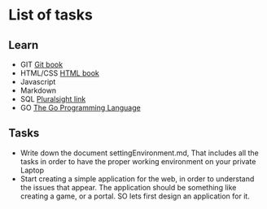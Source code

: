 # List of tasks

## Learn 

* GIT [Git book](https://github.com/progit/progit2/releases/download/2.0.0/progit-2.0.0.pdf)
* HTML/CSS [HTML book](http://www.wufai.edu.tw/%E7%B6%B2%E9%A0%81%E6%8A%80%E8%A1%93%E4%B8%AD%E5%BF%83/datasheet/HTML%20and%20CSS%20design%20and%20build%20websites.pdf)
* Javascript
* Markdown
* SQL [Pluralsight link](https://app.pluralsight.com/library/courses/introduction-to-sql/table-of-contents)
* GO [The Go Programming Language](https://golang.org/)

## Tasks

* Write down the document settingEnvironment.md, That includes all the tasks in order to have the proper working environment on your private Laptop
* Start creating a simple application for the web, in order to understand the issues that appear. The application should be something like creating a game, or a portal. SO lets first design an application for it.